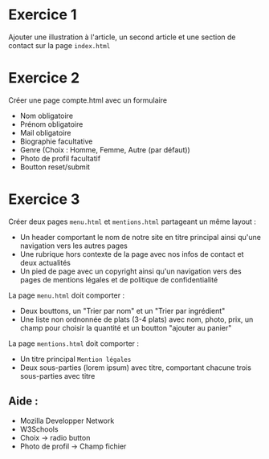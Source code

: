 # Exercice 1

Ajouter une illustration à l'article, un second article et une section de contact sur la page `index.html`

# Exercice 2

Créer une page compte.html avec un formulaire
- Nom obligatoire
- Prénom obligatoire
- Mail obligatoire
- Biographie facultative
- Genre (Choix : Homme, Femme, Autre (par défaut))
- Photo de profil facultatif
- Boutton reset/submit

# Exercice 3

Créer deux pages `menu.html` et `mentions.html` partageant un même layout :
- Un header comportant le nom de notre site en titre principal ainsi qu'une navigation vers les autres pages
- Une rubrique hors contexte de la page avec nos infos de contact et deux actualités
- Un pied de page avec un copyright ainsi qu'un navigation vers des pages de mentions légales et de politique de confidentialité

La page `menu.html` doit comporter :
- Deux bouttons, un "Trier par nom" et un "Trier par ingrédient"
- Une liste non ordnonnée de plats (3-4 plats) avec nom, photo, prix, un champ pour choisir la quantité et un boutton "ajouter au panier"

La page `mentions.html` doit comporter :
- Un titre principal `Mention légales`
- Deux sous-parties (lorem ipsum) avec titre, comportant chacune trois sous-parties avec titre

## Aide :
- Mozilla Developper Network
- W3Schools
- Choix -> radio button
- Photo de profil -> Champ fichier

